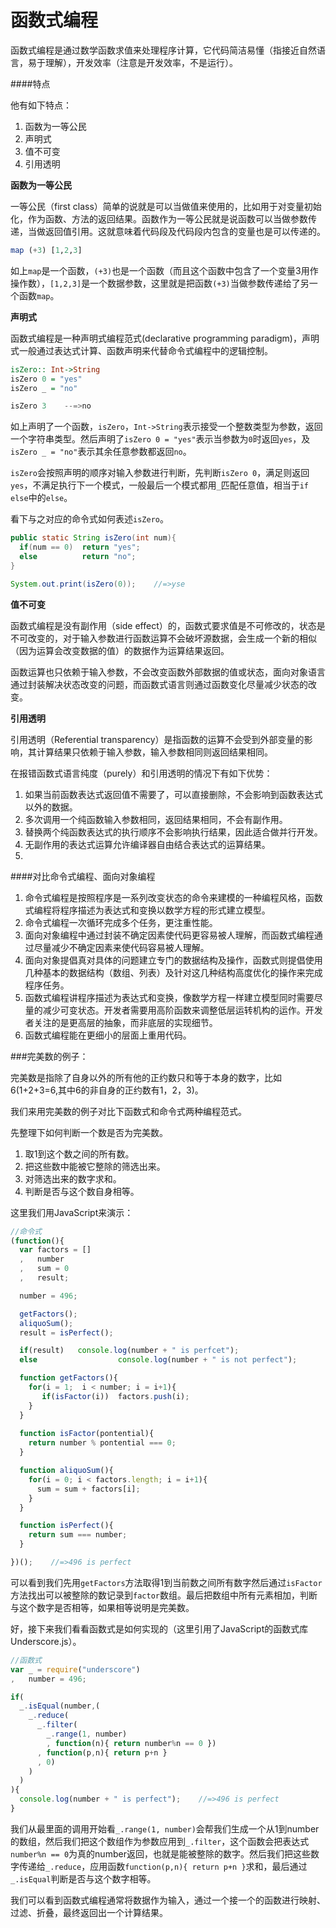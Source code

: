 # 函数式编程

函数式编程是通过数学函数求值来处理程序计算，它代码简洁易懂（指接近自然语言，易于理解），开发效率（注意是开发效率，不是运行）。

####特点

他有如下特点：

1. 函数为一等公民
2. 声明式
3. 值不可变
4. 引用透明

**函数为一等公民**

一等公民（first class）简单的说就是可以当做值来使用的，比如用于对变量初始化，作为函数、方法的返回结果。函数作为一等公民就是说函数可以当做参数传递，当做返回值引用。这就意味着代码段及代码段内包含的变量也是可以传递的。

```haskell
map (+3) [1,2,3]
```
如上`map`是一个函数，`(+3)`也是一个函数（而且这个函数中包含了一个变量3用作操作数），`[1,2,3]`是一个数据参数，这里就是把函数`(+3)`当做参数传递给了另一个函数`map`。

**声明式**

函数式编程是一种声明式编程范式(declarative programming paradigm)，声明式一般通过表达式计算、函数声明来代替命令式编程中的逻辑控制。

```haskell
isZero:: Int->String
isZero 0 = "yes"
isZero _ = "no"

isZero 3    --=>no
```
如上声明了一个函数，`isZero`，`Int->String`表示接受一个整数类型为参数，返回一个字符串类型。然后声明了`isZero 0 = "yes"`表示当参数为`0`时返回`yes`，及`isZero _ = "no"`表示其余任意参数都返回`no`。

`isZero`会按照声明的顺序对输入参数进行判断，先判断`isZero 0`，满足则返回`yes`，不满足执行下一个模式，一般最后一个模式都用`_`匹配任意值，相当于`if else`中的`else`。

看下与之对应的命令式如何表述`isZero`。

```java
public static String isZero(int num){
  if(num == 0)  return "yes";
  else          return "no";
}

System.out.print(isZero(0));    //=>yse
```

**值不可变**

函数式编程是没有副作用（side effect）的，函数式要求值是不可修改的，状态是不可改变的，对于输入参数进行函数运算不会破坏源数据，会生成一个新的相似（因为运算会改变数据的值）的数据作为运算结果返回。

函数运算也只依赖于输入参数，不会改变函数外部数据的值或状态，面向对象语言通过封装解决状态改变的问题，而函数式语言则通过函数变化尽量减少状态的改变。


**引用透明**

引用透明（Referential transparency）是指函数的运算不会受到外部变量的影响，其计算结果只依赖于输入参数，输入参数相同则返回结果相同。

在报错函数式语言纯度（purely）和引用透明的情况下有如下优势：

1. 如果当前函数表达式返回值不需要了，可以直接删除，不会影响到函数表达式以外的数据。
2. 多次调用一个纯函数输入参数相同，返回结果相同，不会有副作用。
3. 替换两个纯函数表达式的执行顺序不会影响执行结果，因此适合做并行开发。
4. 无副作用的表达式运算允许编译器自由结合表达式的运算结果。
5. 

####对比命令式编程、面向对象编程

1. 命令式编程是按照程序是一系列改变状态的命令来建模的一种编程风格，函数式编程将程序描述为表达式和变换以数学方程的形式建立模型。
2. 命令式编程一次循环完成多个任务，更注重性能。
3. 面向对象编程中通过封装不确定因素使代码更容易被人理解，而函数式编程通过尽量减少不确定因素来使代码容易被人理解。
4. 面向对象提倡真对具体的问题建立专门的数据结构及操作，函数式则提倡使用几种基本的数据结构（数组、列表）及针对这几种结构高度优化的操作来完成程序任务。
5. 函数式编程讲程序描述为表达式和变换，像数学方程一样建立模型同时需要尽量的减少可变状态。开发者需要用高阶函数来调整低层运转机构的运作。开发者关注的是更高层的抽象，而非底层的实现细节。
6. 函数式编程能在更细小的层面上重用代码。

###完美数的例子：

完美数是指除了自身以外的所有他的正约数只和等于本身的数字，比如6(1+2+3=6,其中6的非自身的正约数有1，2，3)。

我们来用完美数的例子对比下函数式和命令式两种编程范式。

先整理下如何判断一个数是否为完美数。

1. 取1到这个数之间的所有数。
2. 把这些数中能被它整除的筛选出来。
2. 对筛选出来的数字求和。
3. 判断是否与这个数自身相等。

这里我们用JavaScript来演示：

```javascript
//命令式
(function(){
  var factors = []
  ,   number
  ,   sum = 0
  ,   result;

  number = 496;

  getFactors();  
  aliquoSum();
  result = isPerfect();

  if(result)   console.log(number + " is perfcet");
  else                  console.log(number + " is not perfect");

  function getFactors(){
    for(i = 1;  i < number; i = i+1){
       if(isFactor(i))  factors.push(i); 
    }
  }
  
  function isFactor(pontential){
    return number % pontential === 0;
  }

  function aliquoSum(){
    for(i = 0; i < factors.length; i = i+1){
      sum = sum + factors[i];
    }
  }

  function isPerfect(){
    return sum === number;
  }

})();    //=>496 is perfect
```

可以看到我们先用`getFactors`方法取得1到当前数之间所有数字然后通过`isFactor`方法找出可以被整除的数记录到`factor`数组。最后把数组中所有元素相加，判断与这个数字是否相等，如果相等说明是完美数。

好，接下来我们看看函数式是如何实现的（这里引用了JavaScript的函数式库Underscore.js）。

```javascript
//函数式
var _ = require("underscore")
,   number = 496;

if(
  _.isEqual(number,(
    _.reduce(
      _.filter(
        _.range(1, number)
        , function(n){ return number%n == 0 })
      , function(p,n){ return p+n }
      , 0)
    )
  )
){
  console.log(number + " is perfect");    //=>496 is perfect
}
```
我们从最里面的调用开始看`_.range(1, number)`会帮我们生成一个从1到number的数组，然后我们把这个数组作为参数应用到`_.filter`，这个函数会把表达式`number%n == 0`为真的number返回，也就是能被整除的数字。然后我们把这些数字传递给`_.reduce`，应用函数`function(p,n){ return p+n }`求和，最后通过`_.isEqual`判断是否与这个数字相等。

我们可以看到函数式编程通常将数据作为输入，通过一个接一个的函数进行映射、过滤、折叠，最终返回出一个计算结果。
